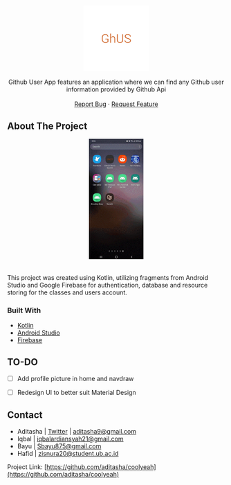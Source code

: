 <!-- PROJECT SHIELDS -->
<!--
*** I'm using markdown "reference style" links for readability.
*** Reference links are enclosed in brackets [ ] instead of parentheses ( ).
*** See the bottom of this document for the declaration of the reference variables
*** for contributors-url, forks-url, etc. This is an optional, concise syntax you may use.
*** https://www.markdownguide.org/basic-syntax/#reference-style-links
-->
<!--
[![Contributors][contributors-shield]][contributors-url]
[![Forks][forks-shield]][forks-url]
[![Stargazers][stars-shield]][stars-url]
[![Issues][issues-shield]][issues-url]
[![MIT License][license-shield]][license-url]
[![LinkedIn][linkedin-shield]][linkedin-url]
-->



<!-- PROJECT LOGO -->
<br />
<div align="center">
  <a href="https://github.com/aditasha/coolyeah">
    <img src="resources/icon.svg" alt="Logo" width=30% height=30%>
  </a>

  <p align="center">
    Github User App features an application where we can find any Github user information provided by Github Api
    <br /><br />
    <a href="https://github.com/aditasha/GitHubUserApp/issues">Report Bug</a>
    ·
    <a href="https://github.com/aditasha/GitHubUserApp/issues">Request Feature</a>
  </p>
</div>


<!-- ABOUT THE PROJECT -->
## About The Project

<div align="center">
  <a href="https://github.com/aditasha/GitHubUserApp" margin=250px>
      <img src="resources/Demo.gif" alt="Demo" width=25% height=25%>
  </a>
</div>
<br />

This project was created using Kotlin, utilizing fragments from Android Studio and Google Firebase for authentication, database and resource storing for the classes and users account.




### Built With

* [Kotlin](https://kotlinlang.org/)
* [Android Studio](https://developer.android.com/studio)
* [Firebase](https://firebase.google.com/)



<!-- ROADMAP -->
## TO-DO

- [ ] Add profile picture in home and navdraw
- [ ] Redesign UI to better suit Material Design


<!-- CONTACT -->
## Contact

- Aditasha | [Twitter](https://twitter.com/aditashaa) | aditasha9@gmail.com
- Iqbal | iqbalardiansyah21@gmail.com
- Bayu | Sbayu875@gmail.com
- Hafid | zisnura20@student.ub.ac.id

Project Link: [https://github.com/aditasha/coolyeah](https://github.com/aditasha/coolyeah)


<!-- MARKDOWN LINKS & IMAGES -->
<!-- https://www.markdownguide.org/basic-syntax/#reference-style-links -->
[contributors-shield]: https://img.shields.io/github/contributors/aditasha/coolyeah.svg?style=for-the-badge
[contributors-url]: https://github.com/aditasha/coolyeah/graphs/contributors
[forks-shield]: https://img.shields.io/github/forks/aditasha/coolyeah.svg?style=for-the-badge
[forks-url]: https://github.com/aditasha/coolyeah/network/members
[stars-shield]: https://img.shields.io/github/stars/aditasha/coolyeah.svg?style=for-the-badge
[stars-url]: https://github.com/aditasha/coolyeah/stargazers
[issues-shield]: https://img.shields.io/github/issues/aditasha/coolyeah.svg?style=for-the-badge
[issues-url]: https://github.com/aditasha/coolyeah/issues
[license-shield]: https://img.shields.io/github/license/aditasha/coolyeah.svg?style=for-the-badge
[license-url]: https://github.com/aditasha/coolyeah/blob/master/LICENSE.txt
[linkedin-shield]: https://img.shields.io/badge/-LinkedIn-black.svg?style=for-the-badge&logo=linkedin&colorB=555
[linkedin-url]: https://linkedin.com/in/aditasha
